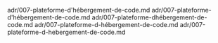 adr/007-plateforme-d'hébergement-de-code.md
adr/007-plateforme-d'hébergement-de-code.md
adr/007-plateforme-dhébergement-de-code.md
adr/007-plateforme-d-hébergement-de-code.md
adr/007-plateforme-d-hebergement-de-code.md
